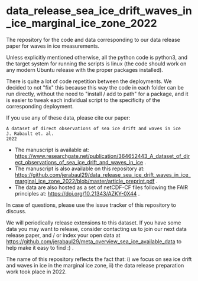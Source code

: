 # data_release_sea_ice_drift_waves_in_ice_marginal_ice_zone_2022

The repository for the code and data corresponding to our data release paper for waves in ice measurements.

Unless explicitly mentioned otherwise, all the python code is python3, and the target system for running the scripts is linux (the code should work on any modern Ubuntu release with the proper packages installed).

There is quite a lot of code repetition between the deployments. We decided to not "fix" this because this way the code in each folder can be run directly, without the need to "install / add to path" for a package, and it is easier to tweak each individual script to the specificity of the corresponding deployment.

If you use any of these data, please cite our paper:

```
A dataset of direct observations of sea ice drift and waves in ice
J. Rabault et. al.
2022
```

- The manuscript is available at: https://www.researchgate.net/publication/364652443_A_dataset_of_direct_observations_of_sea_ice_drift_and_waves_in_ice .
- The manuscript is also available on this repository at: https://github.com/jerabaul29/data_release_sea_ice_drift_waves_in_ice_marginal_ice_zone_2022/blob/master/article_preprint.pdf .
- The data are also hosted as a set of netCDF-CF files following the FAIR principles at: https://doi.org/10.21343/AZKY-0X44 .

In case of questions, please use the issue tracker of this repository to discuss.

We will periodically release extensions to this dataset. If you have some data you may want to release, consider contacting us to join our next data release paper, and / or index your open data at https://github.com/jerabaul29/meta_overview_sea_ice_available_data to help make it easy to find :) .

The name of this repository reflects the fact that: i) we focus on sea ice drift and waves in ice in the marginal ice zone, ii) the data release preparation work took place in 2022.
